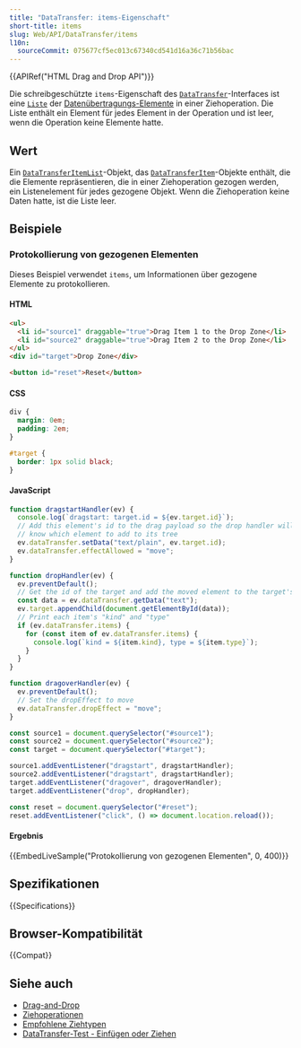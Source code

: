 ```yaml
---
title: "DataTransfer: items-Eigenschaft"
short-title: items
slug: Web/API/DataTransfer/items
l10n:
  sourceCommit: 075677cf5ec013c67340cd541d16a36c71b56bac
---
```


{{APIRef("HTML Drag and Drop API")}}

Die schreibgeschützte `items`-Eigenschaft des [`DataTransfer`](/de/docs/Web/API/DataTransfer)-Interfaces ist eine [`Liste`](/de/docs/Web/API/DataTransferItemList) der [Datenübertragungs-Elemente](/de/docs/Web/API/DataTransferItem) in einer Ziehoperation. Die Liste enthält ein Element für jedes Element in der Operation und ist leer, wenn die Operation keine Elemente hatte.

## Wert

Ein [`DataTransferItemList`](/de/docs/Web/API/DataTransferItemList)-Objekt, das [`DataTransferItem`](/de/docs/Web/API/DataTransferItem)-Objekte enthält, die die Elemente repräsentieren, die in einer Ziehoperation gezogen werden, ein Listenelement für jedes gezogene Objekt. Wenn die Ziehoperation keine Daten hatte, ist die Liste leer.

## Beispiele

### Protokollierung von gezogenen Elementen

Dieses Beispiel verwendet `items`, um Informationen über gezogene Elemente zu protokollieren.

#### HTML

```html
<ul>
  <li id="source1" draggable="true">Drag Item 1 to the Drop Zone</li>
  <li id="source2" draggable="true">Drag Item 2 to the Drop Zone</li>
</ul>
<div id="target">Drop Zone</div>

<button id="reset">Reset</button>
```

#### CSS

```css
div {
  margin: 0em;
  padding: 2em;
}

#target {
  border: 1px solid black;
}
```

#### JavaScript

```js
function dragstartHandler(ev) {
  console.log(`dragstart: target.id = ${ev.target.id}`);
  // Add this element's id to the drag payload so the drop handler will
  // know which element to add to its tree
  ev.dataTransfer.setData("text/plain", ev.target.id);
  ev.dataTransfer.effectAllowed = "move";
}

function dropHandler(ev) {
  ev.preventDefault();
  // Get the id of the target and add the moved element to the target's DOM
  const data = ev.dataTransfer.getData("text");
  ev.target.appendChild(document.getElementById(data));
  // Print each item's "kind" and "type"
  if (ev.dataTransfer.items) {
    for (const item of ev.dataTransfer.items) {
      console.log(`kind = ${item.kind}, type = ${item.type}`);
    }
  }
}

function dragoverHandler(ev) {
  ev.preventDefault();
  // Set the dropEffect to move
  ev.dataTransfer.dropEffect = "move";
}

const source1 = document.querySelector("#source1");
const source2 = document.querySelector("#source2");
const target = document.querySelector("#target");

source1.addEventListener("dragstart", dragstartHandler);
source2.addEventListener("dragstart", dragstartHandler);
target.addEventListener("dragover", dragoverHandler);
target.addEventListener("drop", dropHandler);

const reset = document.querySelector("#reset");
reset.addEventListener("click", () => document.location.reload());
```

#### Ergebnis

{{EmbedLiveSample("Protokollierung von gezogenen Elementen", 0, 400)}}

## Spezifikationen

{{Specifications}}

## Browser-Kompatibilität

{{Compat}}

## Siehe auch

- [Drag-and-Drop](/de/docs/Web/API/HTML_Drag_and_Drop_API)
- [Ziehoperationen](/de/docs/Web/API/HTML_Drag_and_Drop_API/Drag_operations)
- [Empfohlene Ziehtypen](/de/docs/Web/API/HTML_Drag_and_Drop_API/Recommended_drag_types)
- [DataTransfer-Test - Einfügen oder Ziehen](https://codepen.io/tech_query/pen/MqGgap)
